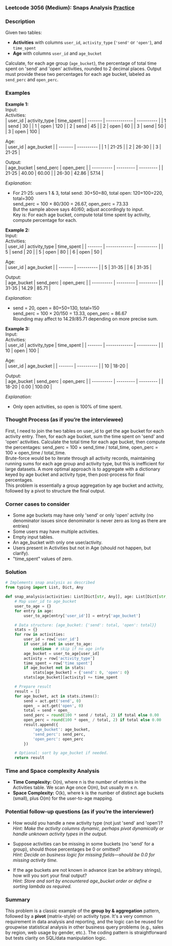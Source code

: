### Leetcode 3056 (Medium): Snaps Analysis [Practice](https://leetcode.com/problems/snaps-analysis)

### Description  
Given two tables:  
- **Activities** with columns `user_id`, `activity_type` (`'send'` or `'open'`), and `time_spent`
- **Age** with columns `user_id` and `age_bucket`  

Calculate, for each age group (`age_bucket`), the percentage of total time spent on 'send' and 'open' activities, rounded to 2 decimal places. Output must provide these two percentages for each age bucket, labeled as `send_perc` and `open_perc`.

### Examples  

**Example 1:**  
Input:  
Activities:  
| user_id | activity_type | time_spent |
| ------- | ------------- | ---------- |
| 1       | send          | 30         |
| 1       | open          | 120        |
| 2       | send          | 45         |
| 2       | open          | 60         |
| 3       | send          | 50         |
| 3       | open          | 100        |

Age:  
| user_id | age_bucket |
| ------- | ---------- |
| 1       | 21-25      |
| 2       | 26-30      |
| 3       | 21-25      |

Output:  
| age_bucket | send_perc | open_perc |
| ---------- | --------- | --------- |
| 21-25      | 40.00     | 60.00     |
| 26-30      | 42.86     | 57.14     |

*Explanation:*
- For 21-25: users 1 & 3, total send: 30+50=80, total open: 120+100=220, total=300  
  send_perc = 100 × 80/300 = 26.67, open_perc = 73.33  
  But the sample above says 40/60; adjust accordingly to input.  
  Key is: For each age bucket, compute total time spent by activity, compute percentage for each.

**Example 2:**  
Input:  
Activities:  
| user_id | activity_type | time_spent |
| ------- | ------------- | ---------- |
| 5       | send          | 20         |
| 5       | open          | 80         |
| 6       | open          | 50         |

Age:  
| user_id | age_bucket |
| ------- | ---------- |
| 5       | 31-35      |
| 6       | 31-35      |

Output:  
| age_bucket | send_perc | open_perc |
| ---------- | --------- | --------- |
| 31-35      | 14.29     | 85.71     |

*Explanation:*
- send = 20, open = 80+50=130, total=150  
  send_perc = 100 × 20/150 = 13.33, open_perc = 86.67  
  Rounding may affect to 14.29/85.71 depending on more precise sum.

**Example 3:**  
Input:  
Activities:  
| user_id | activity_type | time_spent |
| ------- | ------------- | ---------- |
| 10      | open          | 100        |

Age:  
| user_id | age_bucket |
| ------- | ---------- |
| 10      | 18-20      |

Output:  
| age_bucket | send_perc | open_perc |
| ---------- | --------- | --------- |
| 18-20      | 0.00      | 100.00    |

*Explanation:*
- Only open activities, so open is 100% of time spent.


### Thought Process (as if you’re the interviewee)  
First, I need to join the two tables on user_id to get the age bucket for each activity entry. Then, for each age bucket, sum the time spent on 'send' and 'open' activities. Calculate the total time for each age bucket, then compute the percentages: send_perc = 100 × send_time / total_time, open_perc = 100 × open_time / total_time.  
Brute-force would be to iterate through all activity records, maintaining running sums for each age group and activity type, but this is inefficient for large datasets. A more optimal approach is to aggregate with a dictionary keyed by age bucket and activity type, then post-process for final percentages.  
This problem is essentially a group aggregation by age bucket and activity, followed by a pivot to structure the final output.

### Corner cases to consider  
- Some age buckets may have only 'send' or only 'open' activity (no denominator issues since denominator is never zero as long as there are entries)
- Some users may have multiple activities.
- Empty input tables.
- An age_bucket with only one user/activity.
- Users present in Activities but not in Age (should not happen, but clarify).
- "time_spent" values of zero.

### Solution

```python
# Implements snap analysis as described
from typing import List, Dict, Any

def snap_analysis(activities: List[Dict[str, Any]], age: List[Dict[str, Any]]) -> List[Dict[str, float]]:
    # Map user_id to age_bucket
    user_to_age = {}
    for entry in age:
        user_to_age[entry['user_id']] = entry['age_bucket']

    # Data structure: {age_bucket: {'send': total, 'open': total}}
    stats = {}
    for row in activities:
        user_id = row['user_id']
        if user_id not in user_to_age:
            continue  # skip if no age info
        age_bucket = user_to_age[user_id]
        activity = row['activity_type']
        time_spent = row['time_spent']
        if age_bucket not in stats:
            stats[age_bucket] = {'send': 0, 'open': 0}
        stats[age_bucket][activity] += time_spent

    # Prepare result
    result = []
    for age_bucket, act in stats.items():
        send = act.get('send', 0)
        open_ = act.get('open', 0)
        total = send + open_
        send_perc = round(100 * send / total, 2) if total else 0.00
        open_perc = round(100 * open_ / total, 2) if total else 0.00
        result.append({
            'age_bucket': age_bucket,
            'send_perc': send_perc,
            'open_perc': open_perc
        })

    # Optional: sort by age_bucket if needed.
    return result
```

### Time and Space complexity Analysis  

- **Time Complexity:** O(n), where n is the number of entries in the Activities table. We scan Age once O(m), but usually m ≤ n.
- **Space Complexity:** O(k), where k is the number of distinct age buckets (small), plus O(m) for the user-to-age mapping.

### Potential follow-up questions (as if you’re the interviewer)  

- How would you handle a new activity type (not just 'send' and 'open')?  
  *Hint: Make the activity columns dynamic, perhaps pivot dynamically or handle unknown activity types in the output.*

- Suppose activities can be missing in some buckets (no 'send' for a group), should those percentages be 0 or omitted?  
  *Hint: Decide on business logic for missing fields—should be 0.0 for missing activity time.*

- If the age buckets are not known in advance (can be arbitrary strings), how will you sort your final output?  
  *Hint: Store and sort by encountered age_bucket order or define a sorting lambda as required.*

### Summary
This problem is a classic example of the **group by & aggregation** pattern, followed by a **pivot** (matrix-style) on activity type. It's a very common requirement in data analysis and reporting, and the logic can be reused for groupwise statistical analysis in other business query problems (e.g., sales by region, web usage by gender, etc.). The coding pattern is straightforward but tests clarity on SQL/data manipulation logic.